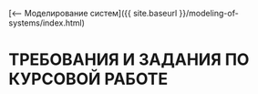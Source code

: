 [⟵ Моделирование систем]({{ site.baseurl }}/modeling-of-systems/index.html)

# **ТРЕБОВАНИЯ И ЗАДАНИЯ ПО КУРСОВОЙ РАБОТЕ**
